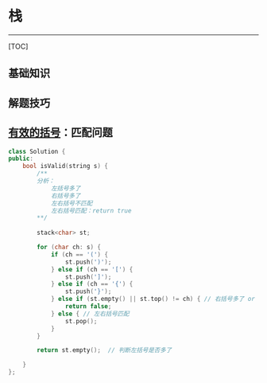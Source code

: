 # 栈

---

[TOC]

## 基础知识





## 解题技巧





## [有效的括号](https://leetcode-cn.com/problems/valid-parentheses/)：匹配问题

```c++
class Solution {
public:
    bool isValid(string s) {
        /**
        分析：
        	左括号多了
        	右括号多了
        	左右括号不匹配
        	左右括号匹配：return true
        **/
        
        stack<char> st;

        for (char ch: s) {
            if (ch == '(') {
                st.push(')');
            } else if (ch == '[') {
                st.push(']');
            } else if (ch == '{') {
                st.push('}');
            } else if (st.empty() || st.top() != ch) { // 右括号多了 or 左右括号不匹配
                return false;
            } else { // 左右括号匹配
                st.pop();
            }
        }

        return st.empty();  // 判断左括号是否多了

    }
};
```

